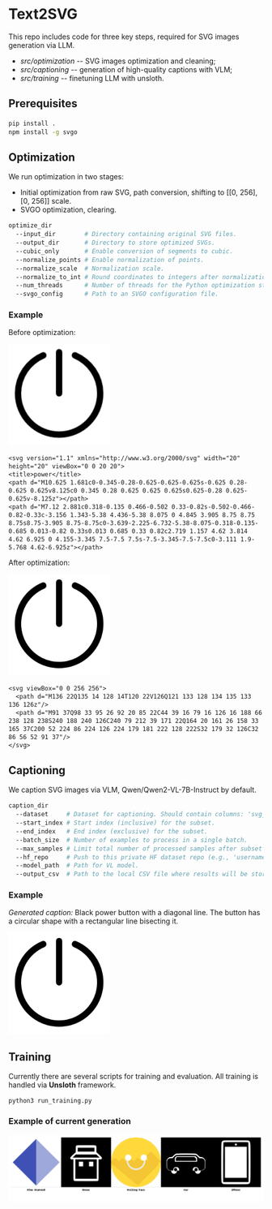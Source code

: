 # Text2SVG

This repo includes code for three key steps, required for SVG images generation via LLM.

- *src/optimization* -- SVG images optimization and cleaning;
- *src/captioning* -- generation of high-quality captions with VLM;
- *src/training* -- finetuning LLM with unsloth.

## Prerequisites
```bash
pip install .
npm install -g svgo
```

## Optimization

We run optimization in two stages:
- Initial optimization from raw SVG, path conversion, shifting to [[0, 256], [0, 256]] scale.
- SVGO optimization, clearing.

```bash
optimize_dir
  --input_dir        # Directory containing original SVG files.
  --output_dir       # Directory to store optimized SVGs.
  --cubic_only       # Enable conversion of segments to cubic.
  --normalize_points # Enable normalization of points.
  --normalize_scale  # Normalization scale.
  --normalize_to_int # Round coordinates to integers after normalization.
  --num_threads      # Number of threads for the Python optimization stage.
  --svgo_config      # Path to an SVGO configuration file.
```

### Example

Before optimization:

<img src="https://github.com/CTLab-ITMO/Text2SVG/blob/main/imgs/example_1_before_optimization.png?raw=true" alt="Initial image" width="200"/>


```
<svg version="1.1" xmlns="http://www.w3.org/2000/svg" width="20" height="20" viewBox="0 0 20 20">
<title>power</title>
<path d="M10.625 1.681c0-0.345-0.28-0.625-0.625-0.625s-0.625 0.28-0.625 0.625v8.125c0 0.345 0.28 0.625 0.625 0.625s0.625-0.28 0.625-0.625v-8.125z"></path>
<path d="M7.12 2.881c0.318-0.135 0.466-0.502 0.33-0.82s-0.502-0.466-0.82-0.33c-3.156 1.343-5.38 4.436-5.38 8.075 0 4.845 3.905 8.75 8.75 8.75s8.75-3.905 8.75-8.75c0-3.639-2.225-6.732-5.38-8.075-0.318-0.135-0.685 0.013-0.82 0.33s0.013 0.685 0.33 0.82c2.719 1.157 4.62 3.814 4.62 6.925 0 4.155-3.345 7.5-7.5 7.5s-7.5-3.345-7.5-7.5c0-3.111 1.9-5.768 4.62-6.925z"></path>
```

After optimization:

<img src="https://github.com/CTLab-ITMO/Text2SVG/blob/main/imgs/example_1_after_optimization.png?raw=true" alt="Optimized image" width="200"/>

```
<svg viewBox="0 0 256 256">
  <path d="M136 22Q135 14 128 14T120 22V126Q121 133 128 134 135 133 136 126z"/>
  <path d="M91 37Q98 33 95 26 92 20 85 22C44 39 16 79 16 126 16 188 66 238 128 238S240 188 240 126C240 79 212 39 171 22Q164 20 161 26 158 33 165 37C200 52 224 86 224 126 224 179 181 222 128 222S32 179 32 126C32 86 56 52 91 37"/>
</svg>
```

## Captioning

We caption SVG images via VLM, Qwen/Qwen2-VL-7B-Instruct by default.

```bash
caption_dir
  --dataset     # Dataset for captioning. Should contain columns: 'svg_name' and 'svg_contents'.
  --start_index # Start index (inclusive) for the subset.
  --end_index   # End index (exclusive) for the subset.
  --batch_size  # Number of examples to process in a single batch.
  --max_samples # Limit total number of processed samples after subset selection.
  --hf_repo     # Push to this private HF dataset repo (e.g., 'username/my_repo').
  --model_path  # Path for VL model.
  --output_csv  # Path to the local CSV file where results will be stored.
```

### Example

*Generated caption:* Black power button with a diagonal line. The button has a circular shape with a rectangular line bisecting it.

<img src="https://github.com/CTLab-ITMO/Text2SVG/blob/main/imgs/example_1_after_optimization.png?raw=true" alt="Optimized image" width="200"/>


## Training

Currently there are several scripts for training and evaluation. All training is handled via **Unsloth** framework.

```
python3 run_training.py
```

### Example of current generation

<img src="https://github.com/CTLab-ITMO/Text2SVG/blob/main/imgs/generated_comp.png?raw=true" alt="Initial image"/>

